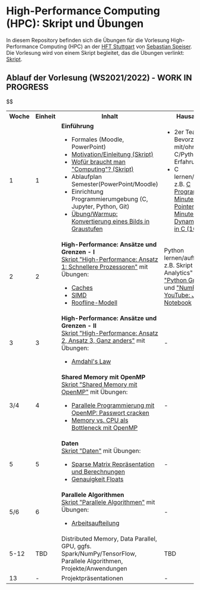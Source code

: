 # High-Performance Computing (HPC): Skript und Übungen

In diesem Repository befinden sich die Übungen für die Vorlesung High-Performance Computing (HPC) an der [HFT Stuttgart](https://www.hft-stuttgart.de) von [Sebastian Speiser](https://www.hft-stuttgart.de/p/sebastian-speiser). Die Vorlesung wird von einem Skript begleitet, das die Übungen verlinkt: [Skript](https://sspeiser.github.io/hpc-doc/intro.html).

## Ablauf der Vorlesung (WS2021/2022) - WORK IN PROGRESS

<table>
<tr>
    <th>Woche</th><th>Einheit</th><th>Inhalt</th><th>Hausaufgabe</th>
</tr>
<tr>
    <td>1</td><td>1</td>
    <td><b>Einführung</b>
        <ul><li>Formales (Moodle, PowerPoint)</li>
            <li><a href="https://sspeiser.github.io/hpc-doc/intro.html">Motivation/Einleitung (Skript)</a></li>
            <li><a href="https://sspeiser.github.io/hpc-doc/computing.html">Wofür braucht man "Computing"? (Skript)</a></li>
            <li>Ablaufplan Semester(PowerPoint/Moodle)</li>
            <li>Einrichtung Programmierumgebung (C, Jupyter, Python, Git)</li>
            <li><a href="https://github.com/sspeiser/hpc-uebungen/tree/main/graustufen">Übung/Warmup: Konvertierung eines Bilds in Graustufen</a></li>
            </ul></td>
    <td><ul><li>2er Teams bilden. Bevorzugt mit/ohne C/Python-Erfahrung</li>
            <li>C lernen/auffrischen, z.B. <a href="https://www.youtube.com/watch?v=3lQEunpmtRA">C Programming (25 Minuten)</a>, <a href="https://youtu.be/mw1qsMieK5c">C Pointer (10 Minuten)</a> und <a href="https://youtu.be/wadj1UH2gVQ">Dynamic Memory in C (10 Minuten)</a></li></ul></td>
    </tr>
    <tr>
    <td>2</td><td>2</td>
    <td><b>High-Performance: Ansätze und Grenzen - I</b><br />
        <a href="https://sspeiser.github.io/hpc-doc/high-performance.html">Skript "High-Performance: Ansatz 1: Schnellere Prozessoren"</a> mit Übungen:
        <ul><li><a href="https://github.com/sspeiser/hpc-uebungen/tree/main/caches">Caches</a></li>
            <li><a href="https://github.com/sspeiser/hpc-uebungen/tree/main/simd">SIMD</a></li>
            <li><a href="https://github.com/sspeiser/hpc-uebungen/tree/main/roofline">Roofline-Modell</a></li></ul></td>
            <td>Python lernen/auffrischen, z.B. Skript "Data Analytics" Kapitel <a href="https://speiser.hft-pages.io/vl-data-analytics/python-intro/python-intro-live.html">"Python Grundlagen"</a> und <a href="https://speiser.hft-pages.io/vl-data-analytics/data-understanding/10-numpy.html">"NumPy"</a>. <a href="https://www.youtube.com/watch?v=HW29067qVWk">YouTube: Jupyter Notebook</a> </td>
    </tr>
    <tr>
        <td>3</td><td>3</td>
        <td><b>High-Performance: Ansätze und Grenzen - II</b><br />
        <a href="https://sspeiser.github.io/hpc-doc/high-performance.html">Skript "High-Performance: Ansatz 2, Ansatz 3, Ganz anders"</a> mit Übungen:
        <ul><li><a href="https://github.com/sspeiser/hpc-uebungen/tree/main/amdahl">Amdahl's Law</a></li></ul></td>
        <td>
            -
        </td>
    </tr>$$
    <tr>
        <td>3/4</td><td>4</td>
        <td><b>Shared Memory mit OpenMP</b><br />
        <a href="https://sspeiser.github.io/hpc-doc/sharedmemory.html">Skript "Shared Memory mit OpenMP"</a> mit Übungen:
        <ul><li><a href="https://github.com/sspeiser/hpc-uebungen/tree/main/password-crack-openmp">Parallele Programmierung mit OpenMP: Passwort cracken</a></li>
        <li><a href="https://github.com/sspeiser/hpc-uebungen/tree/main/cpu-vs-mem">Memory vs. CPU als Bottleneck mit OpenMP</a></li></ul></td>
        <td>
            -
        </td>
    </tr>
    <tr>
        <td>5</td><td>5</td>
        <td><b>Daten</b><br />
        <a href="https://sspeiser.github.io/hpc-doc/data.html">Skript "Daten"</a> mit Übungen:
        <ul>
        <li><a href="https://github.com/sspeiser/hpc-uebungen/tree/main/sparse-matrix">Sparse Matrix Repräsentation und Berechnungen</a></li>
        <li><a href="https://github.com/sspeiser/hpc-uebungen/tree/main/numerik-floats">Genauigkeit Floats</a></li></ul></td>
        <td>
            -
        </td>
    </tr>
    <tr>
        <td>5/6</td><td>6</td>
        <td><b>Parallele Algorithmen</b><br />
        <a href="https://sspeiser.github.io/hpc-doc/algorithmen.html">Skript "Parallele Algorithmen"</a> mit Übungen:
        <ul><li><a href="https://github.com/sspeiser/hpc-uebungen/tree/main/openmp-tiling">Arbeitsaufteilung</a></li></ul></td>
        <td>
            -
        </td>
    </tr>
    <!--
        Vorstellung Projektideen, nicht im Skript?
    -->
    <!--
        Quantencomputing
    -->
    <tr>
        <td>5-12</td><td>TBD</td>
        <td>Distributed Memory, Data Parallel, GPU, ggfs. Spark/NumPy/TensorFlow, Parallele Algorithmen, Projekte/Anwendungen</td>
        <td>TBD</td>
    </tr>
    <tr>
        <td>13</td><td>-</td>
        <td>Projektpräsentationen</td>
        <td>-</td>
    </tr>
</table>